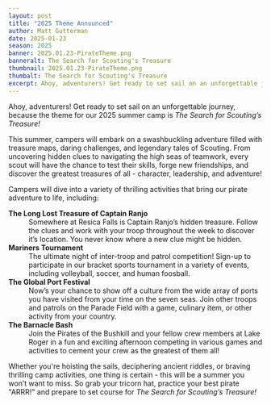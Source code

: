 ```yaml
---
layout: post
title: "2025 Theme Announced"
author: Matt Gutterman
date: 2025-01-23
season: 2025
banner: 2025.01.23-PirateTheme.png
banneralt: The Search for Scouting's Treasure
thumbnail: 2025.01.23-PirateTheme.png
thumbalt: The Search for Scouting's Treasure
excerpt: Ahoy, adventurers! Get ready to set sail on an unforgettable journey, because the theme for our 2025 summer camp is The Search for Scouting’s Treasure!
---
```


Ahoy, adventurers! Get ready to set sail on an unforgettable journey, because the theme for our 2025 summer camp is _The Search for Scouting’s Treasure!_

This summer, campers will embark on a swashbuckling adventure filled with treasure maps, daring challenges, and legendary tales of Scouting. From uncovering hidden clues to navigating the high seas of teamwork, every scout will have the chance to test their skills, forge new friendships, and discover the greatest treasures of all - character, leadership, and adventure!

Campers will dive into a variety of thrilling activities that bring our pirate adventure to life, including:

<dl>
  <dt><strong>The Long Lost Treasure of Captain Ranjo</strong></dt>
  <dd>Somewhere at Resica Falls is Captain Ranjo’s hidden treasure. Follow the clues and work with your troop throughout the week to discover it’s location. You never know where a new clue might be hidden.</dd>
  <dt><strong>Mariners Tournament</strong></dt>
  <dd>The ultimate night of inter-troop and patrol competition! Sign-up to participate in our bracket sports tournament in a variety of events, including volleyball, soccer, and human foosball.</dd>
  <dt><strong>The Global Port Festival</strong></dt>
  <dd>Now’s your chance to show off a culture from the wide array of ports you have visited from your time on the seven seas. Join other troops and patrols on the Parade Field with a game, culinary item, or other activity from your country. </dd>
  <dt><strong>The Barnacle Bash</strong></dt>
  <dd>Join the Pirates of the Bushkill and your fellow crew members at Lake Roger in a fun and exciting afternoon competing in various games and activities to cement your crew as the greatest of them all! </dd>
</dl>

Whether you're hoisting the sails, deciphering ancient riddles, or braving thrilling camp activities, one thing is certain - this will be a summer you won’t want to miss. So grab your tricorn hat, practice your best pirate "ARRR!" and prepare to set course for _The Search for Scouting’s Treasure!_
